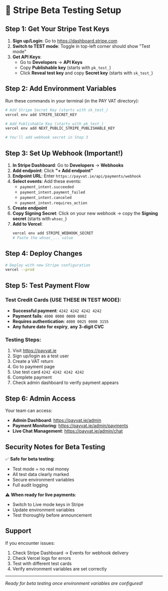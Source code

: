 # 🔧 Stripe Beta Testing Setup

## Step 1: Get Your Stripe Test Keys

1. **Sign up/Login**: Go to https://dashboard.stripe.com
2. **Switch to TEST mode**: Toggle in top-left corner should show "Test mode"
3. **Get API Keys**: 
   - Go to **Developers** → **API Keys**
   - Copy **Publishable key** (starts with `pk_test_`)
   - Click **Reveal test key** and copy **Secret key** (starts with `sk_test_`)

## Step 2: Add Environment Variables

Run these commands in your terminal (in the PAY VAT directory):

```bash
# Add Stripe Secret Key (starts with sk_test_)
vercel env add STRIPE_SECRET_KEY

# Add Publishable Key (starts with pk_test_)  
vercel env add NEXT_PUBLIC_STRIPE_PUBLISHABLE_KEY

# You'll add webhook secret in Step 3
```

## Step 3: Set Up Webhook (Important!)

1. **In Stripe Dashboard**: Go to **Developers** → **Webhooks**
2. **Add endpoint**: Click **"+ Add endpoint"**
3. **Endpoint URL**: Enter `https://payvat.ie/api/payments/webhook`
4. **Select events**: Add these events:
   - `payment_intent.succeeded`
   - `payment_intent.payment_failed` 
   - `payment_intent.canceled`
   - `payment_intent.requires_action`
5. **Create endpoint**
6. **Copy Signing Secret**: Click on your new webhook → copy the **Signing secret** (starts with `whsec_`)
7. **Add to Vercel**:
   ```bash
   vercel env add STRIPE_WEBHOOK_SECRET
   # Paste the whsec_... value
   ```

## Step 4: Deploy Changes

```bash
# Deploy with new Stripe configuration
vercel --prod
```

## Step 5: Test Payment Flow

### Test Credit Cards (USE THESE IN TEST MODE):
- **Successful payment**: `4242 4242 4242 4242`
- **Payment fails**: `4000 0000 0000 0002`
- **Requires authentication**: `4000 0025 0000 3155`
- **Any future date for expiry**, **any 3-digit CVC**

### Testing Steps:
1. Visit https://payvat.ie
2. Sign up/login as a test user  
3. Create a VAT return
4. Go to payment page
5. Use test card `4242 4242 4242 4242`
6. Complete payment
7. Check admin dashboard to verify payment appears

## Step 6: Admin Access

Your team can access:
- **Admin Dashboard**: https://payvat.ie/admin  
- **Payment Monitoring**: https://payvat.ie/admin/payments
- **Live Chat Management**: https://payvat.ie/admin/chat

## Security Notes for Beta Testing

✅ **Safe for beta testing**:
- Test mode = no real money
- All test data clearly marked
- Secure environment variables
- Full audit logging

⚠️ **When ready for live payments**:
- Switch to Live mode keys in Stripe
- Update environment variables
- Test thoroughly before announcement

## Support

If you encounter issues:
1. Check Stripe Dashboard → Events for webhook delivery
2. Check Vercel logs for errors
3. Test with different test cards
4. Verify environment variables are set correctly

---
*Ready for beta testing once environment variables are configured!*